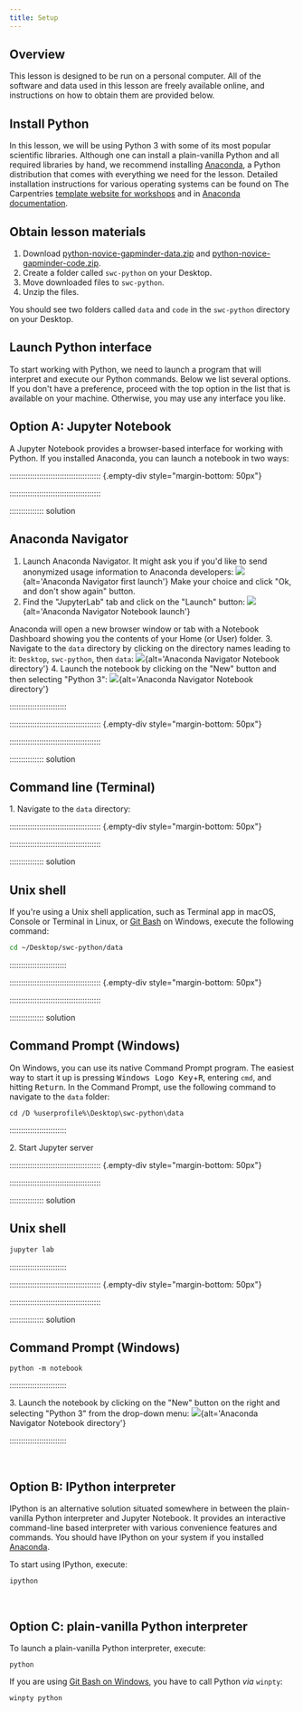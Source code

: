 ```yaml
---
title: Setup
---
```


## Overview

This lesson is designed to be run on a personal computer.
All of the software and data used in this lesson are freely available online,
and instructions on how to obtain them are provided below.

## Install Python

In this lesson, we will be using Python 3 with some of its most popular scientific libraries.
Although one can install a plain-vanilla Python and all required libraries by hand,
we recommend installing [Anaconda][anaconda-website],
a Python distribution that comes with everything we need for the lesson.
Detailed installation instructions for various operating systems can be found
on The Carpentries [template website for workshops][anaconda-instructions]
and in [Anaconda documentation][anaconda-install].

## Obtain lesson materials

1. Download [python-novice-gapminder-data.zip][zipfile1]
  and [python-novice-gapminder-code.zip][zipfile2].
2. Create a folder called `swc-python` on your Desktop.
3. Move downloaded files to `swc-python`.
4. Unzip the files.

You should see two folders called `data` and `code` in the `swc-python` directory on your
Desktop.

## Launch Python interface

To start working with Python, we need to launch a program that will interpret and execute our
Python commands. Below we list several options. If you don't have a preference, proceed with the
top option in the list that is available on your machine. Otherwise, you may use any interface
you like.

## Option A: Jupyter Notebook

A Jupyter Notebook provides a browser-based interface for working with Python.
If you installed Anaconda, you can launch a notebook in two ways:

:::::::::::::::::::::::::::::::::::::::: {.empty-div style="margin-bottom: 50px"}

<!-- This div is intentionally empty to allow the solution to float alone-->

::::::::::::::::::::::::::::::::::::::::

:::::::::::::::  solution

## Anaconda Navigator

1. Launch Anaconda Navigator.
  It might ask you if you'd like to send anonymized usage information to Anaconda developers:
  ![](fig/anaconda-navigator-first-launch.png){alt='Anaconda Navigator first launch'}
  Make your choice and click "Ok, and don't show again" button.
2. Find the "JupyterLab" tab and click on the "Launch" button:
  ![](fig/anaconda-navigator-notebook-launch.png){alt='Anaconda Navigator Notebook launch'}
  <!-- TODO Recreate image with Lab instead this and next two images -->
  Anaconda will open a new browser window or tab with a Notebook Dashboard showing you the
  contents of your Home (or User) folder.
3. Navigate to the `data` directory by clicking on the directory names leading to it:
  `Desktop`, `swc-python`, then `data`:
  ![](fig/jupyter-notebook-data-directory.png){alt='Anaconda Navigator Notebook directory'}
4. Launch the notebook by clicking on the "New" button and then selecting "Python 3":
  ![](fig/jupyter-notebook-launch-notebook.png){alt='Anaconda Navigator Notebook directory'}

:::::::::::::::::::::::::

:::::::::::::::::::::::::::::::::::::::: {.empty-div style="margin-bottom: 50px"}

<!-- This div is intentionally empty to allow the solution to float alone-->

::::::::::::::::::::::::::::::::::::::::

:::::::::::::::  solution

## Command line (Terminal)

1\. Navigate to the `data` directory:

:::::::::::::::::::::::::::::::::::::::: {.empty-div style="margin-bottom: 50px"}

<!-- This div is intentionally empty to allow the solution to float alone-->

::::::::::::::::::::::::::::::::::::::::

:::::::::::::::  solution

## Unix shell

If you're using a Unix shell application, such as Terminal app in macOS, Console or Terminal
in Linux, or [Git Bash][gitbash] on Windows, execute the following command:

```bash
cd ~/Desktop/swc-python/data
```

:::::::::::::::::::::::::

:::::::::::::::::::::::::::::::::::::::: {.empty-div style="margin-bottom: 50px"}

<!-- This div is intentionally empty to allow the solution to float alone-->

::::::::::::::::::::::::::::::::::::::::

:::::::::::::::  solution

## Command Prompt (Windows)

On Windows, you can use its native Command Prompt program.  The easiest way to start it up is
pressing <kbd>Windows Logo Key</kbd>\+<kbd>R</kbd>, entering `cmd`, and hitting
<kbd>Return</kbd>. In the Command Prompt, use the following command to navigate to
the `data` folder:

```source
cd /D %userprofile%\Desktop\swc-python\data
```

:::::::::::::::::::::::::

2\. Start Jupyter server

:::::::::::::::::::::::::::::::::::::::: {.empty-div style="margin-bottom: 50px"}

<!-- This div is intentionally empty to allow the solution to float alone-->

::::::::::::::::::::::::::::::::::::::::

:::::::::::::::  solution

## Unix shell

```bash
jupyter lab
```

:::::::::::::::::::::::::

:::::::::::::::::::::::::::::::::::::::: {.empty-div style="margin-bottom: 50px"}

<!-- This div is intentionally empty to allow the solution to float alone-->

::::::::::::::::::::::::::::::::::::::::

:::::::::::::::  solution

## Command Prompt (Windows)

```source
python -m notebook
```

:::::::::::::::::::::::::

3\. Launch the notebook by clicking on the "New" button on the right and selecting "Python 3"
from the drop-down menu:
![](fig/jupyter-notebook-launch-notebook2.png){alt='Anaconda Navigator Notebook directory'}

:::::::::::::::::::::::::

  <!-- vertical spacer -->

## Option B: IPython interpreter

IPython is an alternative solution situated somewhere in between the plain-vanilla Python
interpreter and Jupyter Notebook. It provides an interactive command-line based interpreter with
various convenience features and commands.  You should have IPython on your system if you installed
[Anaconda][anaconda-instructions].

To start using IPython, execute:

```source
ipython
```

  <!-- vertical spacer -->

## Option C: plain-vanilla Python interpreter

To launch a plain-vanilla Python interpreter, execute:

```source
python
```

If you are using [Git Bash on Windows][gitbash], you have to call Python *via* `winpty`:

```source
winpty python
```

[anaconda-website]: https://www.anaconda.com/
[anaconda-instructions]: https://carpentries.github.io/workshop-template/#python
[anaconda-install]: https://docs.anaconda.com/anaconda/install
[zipfile1]: data/python-novice-gapminder-data.zip
[zipfile2]: ../episodes/files/code/python-novice-gapminder-code.zip
[gitbash]: https://gitforwindows.org



